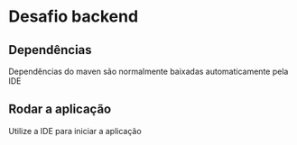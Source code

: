 # Desafio backend

## Dependências

Dependências do maven são normalmente baixadas
automaticamente pela IDE

## Rodar a aplicação

Utilize a IDE para iniciar a aplicação